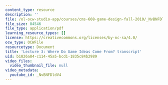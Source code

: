 ```yaml
---
content_type: resource
description: ''
file: /ol-ocw-studio-app/courses/cms-608-game-design-fall-2010/_NvBNFDldV4_transcript.pdf
file_size: 84546
file_type: application/pdf
learning_resource_types: []
license: https://creativecommons.org/licenses/by-nc-sa/4.0/
ocw_type: OCWFile
resourcetype: Document
title: 'Lecture 3: Where Do Game Ideas Come From? transcript'
uid: b1826a84-c114-45a5-bcd1-1835c84b2989
video_files:
  video_thumbnail_file: null
video_metadata:
  youtube_id: _NvBNFDldV4
---
```

